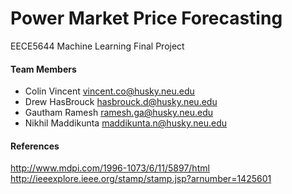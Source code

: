 # Power Market Price Forecasting
EECE5644 Machine Learning Final Project

#### Team Members
* Colin Vincent vincent.co@husky.neu.edu
* Drew HasBrouck hasbrouck.d@husky.neu.edu
* Gautham Ramesh ramesh.ga@husky.neu.edu
* Nikhil Maddikunta maddikunta.n@husky.neu.edu

#### References  
http://www.mdpi.com/1996-1073/6/11/5897/html  
http://ieeexplore.ieee.org/stamp/stamp.jsp?arnumber=1425601  
